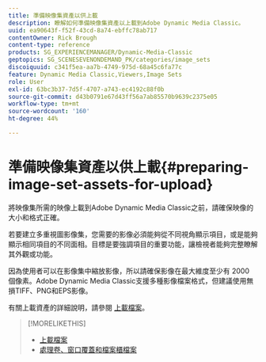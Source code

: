 ```yaml
---
title: 準備映像集資產以供上載
description: 瞭解如何準備映像集資產以上載到Adobe Dynamic Media Classic。
uuid: ea90643f-f52f-43cd-8a74-ebffc78ab717
contentOwner: Rick Brough
content-type: reference
products: SG_EXPERIENCEMANAGER/Dynamic-Media-Classic
geptopics: SG_SCENESEVENONDEMAND_PK/categories/image_sets
discoiquuid: c341f5ea-aa7b-4749-975d-68a45c6fa77c
feature: Dynamic Media Classic,Viewers,Image Sets
role: User
exl-id: 63bc3b37-7d5f-4707-a743-ec4192c88f0b
source-git-commit: d43b0791e67d43ff56a7ab85570b9639c2375e05
workflow-type: tm+mt
source-wordcount: '160'
ht-degree: 44%

---
```


# 準備映像集資產以供上載{#preparing-image-set-assets-for-upload}

將映像集所需的映像上載到Adobe Dynamic Media Classic之前，請確保映像的大小和格式正確。

若要建立多重視圖影像集，您需要的影像必須能夠從不同視角顯示項目，或是能夠顯示相同項目的不同面相。目標是要強調項目的重要功能，讓檢視者能夠完整瞭解其外觀或功能。

因為使用者可以在影像集中縮放影像，所以請確保影像在最大維度至少有 2000 個像素。Adobe Dynamic Media Classic支援多種影像檔案格式，但建議使用無損TIFF、PNG和EPS影像。

有關上載資產的詳細說明，請參閱 [上載檔案](uploading-files.md#uploading_files)。

>[!MORELIKETHIS]
>
>* [上載檔案](uploading-files.md#uploading_your_files)
>* [處理卷、窗口覆蓋和檔案櫃檔案](vignette-window-covering-cabinet-files.md#working_with_vignette_window_covering_and_cabinet_files)

